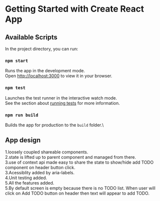 # Getting Started with Create React App

## Available Scripts

In the project directory, you can run:

### `npm start`

Runs the app in the development mode.\
Open [http://localhost:3000](http://localhost:3000) to view it in your browser.

### `npm test`

Launches the test runner in the interactive watch mode.\
See the section about [running tests](https://facebook.github.io/create-react-app/docs/running-tests) for more information.

### `npm run build`

Builds the app for production to the `build` folder.\

## App design
1.loosely coupled shareable components.\
2.state is lifted up to parent component and managed from there.\
3.use of context api made easy to share the state to show/hide add TODO component on header button click.\
3.Acessiblity added by aria-labels.\
4.Unit testing added.\
5.All the features added.\
5.By default screen is empty because there is no TODO list. When user will click on Add TODO button on header then text will appear to add TODO.
